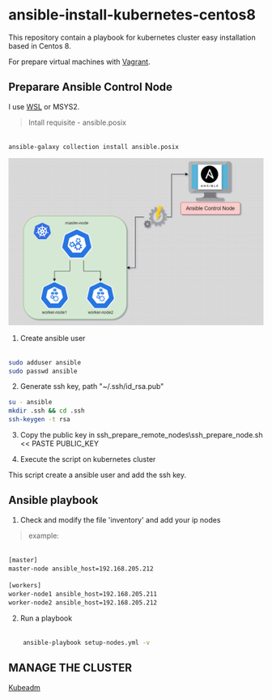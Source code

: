 # ansible-install-kubernetes-centos8

This repository contain a playbook for kubernetes cluster easy installation based in Centos 8.

For prepare virtual machines with [Vagrant](https://github.com/edib/many_vagrant_machines).

## Preparare Ansible Control Node

I use [WSL](https://docs.microsoft.com/en-us/windows/wsl/install) or MSYS2.

> Intall requisite - ansible.posix

```bash

ansible-galaxy collection install ansible.posix

```

![Image](https://github.com/VictorGil-Ops/Ansible-install-kubernetes/blob/main/image/diagram.png)

1. Create ansible user

```bash

sudo adduser ansible
sudo passwd ansible

```

2. Generate ssh key, path "~/.ssh/id_rsa.pub"

```bash
su - ansible
mkdir .ssh && cd .ssh
ssh-keygen -t rsa

```

3. Copy the public key in ssh_prepare_remote_nodes\ssh_prepare_node.sh << PASTE PUBLIC_KEY

4. Execute the script on kubernetes cluster

This script create a ansible user and add the ssh key.

## Ansible playbook

1. Check and modify the file 'inventory' and add your ip nodes

> example:

```bash

[master]
master-node ansible_host=192.168.205.212

[workers]
worker-node1 ansible_host=192.168.205.211
worker-node2 ansible_host=192.168.205.212

```

2. Run a playbook

```bash

    ansible-playbook setup-nodes.yml -v

```

## MANAGE THE CLUSTER

[Kubeadm](https://kubernetes.io/docs/reference/setup-tools/kubeadm/)
